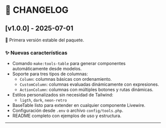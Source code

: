 # 📝 CHANGELOG

## [v1.0.0] - 2025-07-01

🎉 Primera versión estable del paquete.

### ✨ Nuevas características

- Comando `make:tools-table` para generar componentes automáticamente desde modelos.
- Soporte para tres tipos de columnas:
  - `Column`: columnas básicas con ordenamiento.
  - `CustomColumn`: columnas evaluadas dinámicamente con expresiones.
  - `ActionColumn`: columnas con múltiples botones y rutas dinámicas.
- Estilos personalizados sin necesidad de Tailwind:
  - `ligth`, `dark`, `neon-retro`
- BaseTable listo para extender en cualquier componente Livewire.
- Configuración desde `.env` o archivo `config/tools.php`.
- README completo con ejemplos de uso y estructura.

---
